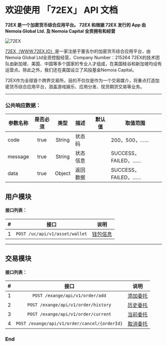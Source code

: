 
# 欢迎使用 「72EX」 API 文档

**72EX 是一个加密货币综合应用平台。
72EX 和根据 72EX 发行的 App 由 Nemoia Global Ltd. 及 Nemoia Capital 全资拥有和经营**


![72EX](https://www.72ex.io/logo.png "72EX")


[72EX（WWW.72EX.IO）](https://www.72ex.io)是一家注册于塞舌尔的加密货币综合应用平台，由Nemoia Global Ltd全资控股经营，Company Number：215264 72EX的技术团队由新加坡、美国、中国等多个国家的专业人才组成，在美国硅谷和新加坡均设有运营点。除此之外，我们还在美国设立了风投基金Nemoia Capital。

72EX作为全球首个跨界交易所，目的不仅仅是作为一个交易媒介，将重点打造加密货币综合应用平台，涵盖游戏娱乐、应用分发、现货期货交易等业务。

---


### 公共响应数据：
					
|参数名称   |是否必须   |类型     |描述     |默认值     |取值范围   |
|---       |:---:     |:---:   |:-----   |-----     |-----     |
|code      |true      |String  |状态码    |　       |200，500，…… |
|message   |true      |String  |状态信息  |　       |SUCCESS，FAILED，…… |
|data      |true      |Object  |返回数据  |　       |SUCCESS，FAILED，…… |



## 用户模块

#### 接口列表：

|#      |接口     |说明     |
|:---:  |:---:   |:---:    |
|1      |```POST /uc/api/v1/asset/wallet```|[钱包信息](./docs/user-center.md)|
   

---

## 交易模块

#### 接口列表：

|#      |接口     |说明     |
|:---:  |:---:   |:---:    |
|1      |```POST /exange/api/v1/order/add```                |[添加委托](./docs/exchange.md)|
|2      |```POST /exange/api/v1/order/history```            |[历史委托](./docs/exchange.md)|
|3      |```POST /exange/api/v1/order/current```            |[当前委托](./docs/exchange.md)|
|4      |```POST /exange/api/v1/order/cancel/{orderId}```   |[取消委托](./docs/exchange.md)|




### End